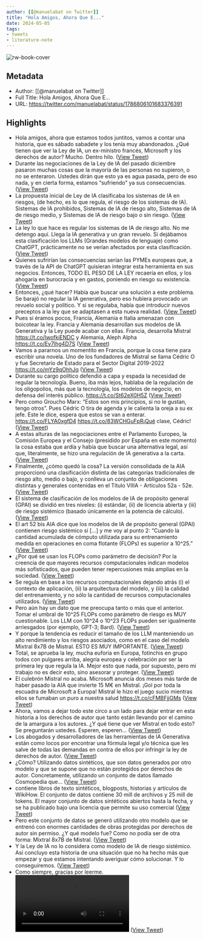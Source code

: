 ```yaml
---
author: [[@manuelabat on Twitter]]
title: "Hola Amigos, Ahora Que E..."
date: 2024-05-05
tags: 
- tweets
- literature-note
---
```

![rw-book-cover](https://pbs.twimg.com/profile_images/1761338620227551233/wn9K4E3J.jpg)

## Metadata
- Author: [[@manuelabat on Twitter]]
- Full Title: Hola Amigos, Ahora Que E...
- URL: https://twitter.com/manuelabat/status/1786806101683376391

## Highlights
- Hola amigos, ahora que estamos todos juntitos, vamos a contar una historia, que es sábado sabadete y los tenía muy abandonados. 
  ¿Qué tienen que ver la Ley de IA, un ex-ministro francés, Microsoft y los derechos de autor? Mucho. Dentro hilo. ([View Tweet](https://twitter.com/manuelabat/status/1786806101683376391))
- Durante las negociaciones de la Ley de IA del pasado diciembre pasaron muchas cosas que la mayoría de las personas no supieron, o no se enteraron. Ustedes dirán que esto ya es agua pasada, pero de eso nada, y en cierta forma, estamos “sufriendo” ya sus consecuencias. ([View Tweet](https://twitter.com/manuelabat/status/1786806305195233333))
- La propuesta inicial de Ley de IA clasificaba los sistemas de IA en riesgos, (de hecho, es lo que regula, el riesgo de los sistemas de IA). Sistemas de IA prohibidos, Sistemas de IA de riesgo alto, Sistemas de IA de riesgo medio, y Sistemas de IA de riesgo bajo o sin riesgo. ([View Tweet](https://twitter.com/manuelabat/status/1786806489241247756))
- La ley lo que hace es regular los sistemas de IA de riesgo alto. No me detengo aquí. Llega la IA generativa y un gran revuelo. Si dejábamos esta clasificación los LLMs (Grandes modelos de lenguaje) como ChatGPT, prácticamente no se verían afectados por esta clasificación. ([View Tweet](https://twitter.com/manuelabat/status/1786806866397241513))
- Quienes sufrirían las consecuencias serían las PYMEs europeas que, a través de la API de ChatGPT quisieran integrar esta herramienta en sus negocios. Entonces, TODO EL PESO DE LA LEY recaería en ellos, y los ahogaría en burocracia y en gastos, poniendo en riesgo su existencia. ([View Tweet](https://twitter.com/manuelabat/status/1786807035239043283))
- Entonces, ¿qué hacer? Había que buscar una solución a este problema. Se barajó no regular la IA generativa, pero eso hubiera provocado un revuelo social y político. Y si se regulaba, había que introducir nuevos preceptos a la ley que se adaptasen a esta nueva realidad. ([View Tweet](https://twitter.com/manuelabat/status/1786807123629797498))
- Pues si éramos pocos, Francia, Alemania e Italia amenazan con boicotear la ley. Francia y Alemania desarrollan sus modelos de IA Generativa y la Ley puede acabar con ellas. Francia, desarrolla Mistral https://t.co/lwofkiENDC y Alemania, Aleph Alpha https://t.co/Ey7lhg4D7S ([View Tweet](https://twitter.com/manuelabat/status/1786807583027712136))
- Vamos a pararnos un momentito en Francia, porque la cosa tiene para escribir una novela. Uno de los fundadores de Mistral se llama Cédric O y fue Secretario de Estado para el Sector Digital 2019-2022 https://t.co/mYz9qOhhJq ([View Tweet](https://twitter.com/manuelabat/status/1786808105428267439))
- Durante su cargo político defendió a capa y espada la necesidad de regular la tecnología. Bueno, iba más lejos, hablaba de la regulación de los oligopolios, más que la tecnología, los modelos de negocio, en defensa del interés público. https://t.co/St62eX0H5Z ([View Tweet](https://twitter.com/manuelabat/status/1786808218443800747))
- Pero como Groucho Marx: “Estos son mis principios, si no le gustan, tengo otros”. Pues Cédric O tira de agenda y le calienta la oreja a su ex jefe. Este le dice, espera que estos se van a enterar. https://t.co/FLYA0xgfD4 https://t.co/83WCHGuFpR¡Qué clase, Cédric! ([View Tweet](https://twitter.com/manuelabat/status/1786808379358286235))
- A estas alturas de las negociaciones entre el Parlamento Europeo, la Comisión Europea y el Consejo (presidido por España en este momento) la cosa estaba que ardía y había que buscar una alternativa legal, así que, literalmente, se hizo una regulación de IA generativa a la carta. ([View Tweet](https://twitter.com/manuelabat/status/1786808557913952601))
- Finalmente, ¿cómo quedó la cosa? La versión consolidada de la AIA proporcionó una clasificación distinta de las categorías tradicionales de riesgo alto, medio o bajo, y conlleva un conjunto de obligaciones distintas y generales contenidas en el Título VIIIA - Artículos 52a - 52e. ([View Tweet](https://twitter.com/manuelabat/status/1786808677724246202))
- El sistema de clasificación de los modelos de IA de propósito general (GPAI) se dividió en tres niveles: (i) estándar, (ii) de licencia abierta y (iii) de riesgo sistémico (basado únicamente en la potencia de cálculo). ([View Tweet](https://twitter.com/manuelabat/status/1786808983652532649))
- El art 52 bis AIA dice que los modelos de IA de propósito general (GPAI) contienen riesgo sistémico si [...] y me voy al punto 2: “Cuando la cantidad acumulada de cómputo utilizada para su entrenamiento medida en operaciones en coma flotante (FLOPs) es superior a 10^25.” ([View Tweet](https://twitter.com/manuelabat/status/1786809080411034015))
- ¿Por qué se usan los FLOPs como parámetro de decisión? Por la creencia de que mayores recursos computacionales indican modelos más sofisticados, que pueden tener repercusiones más amplias en la sociedad. ([View Tweet](https://twitter.com/manuelabat/status/1786809192654770329))
- Se regula en base a los recursos computacionales dejando atrás (i) el contexto de aplicación, (ii) la arquitectura del modelo, y (iii) la calidad del entrenamiento, y no sólo la cantidad de recursos computacionales utilizados. ([View Tweet](https://twitter.com/manuelabat/status/1786809462445023639))
- Pero aún hay un dato que me preocupa tanto o más que el anterior. Tomar el umbral de 10^25 FLOPs como parámetro de riesgo es MUY cuestionable. Los LLM con 10^24 o 10^23 FLOPs pueden ser igualmente arriesgados (por ejemplo, GPT-3; Bard). ([View Tweet](https://twitter.com/manuelabat/status/1786809533978788322))
- Y porque la tendencia es reducir el tamaño de los LLM manteniendo un alto rendimiento y los riesgos asociados, como en el caso del modelo Mixtral 8x7B de Mistral. ESTO ES MUY IMPORTANTE. ([View Tweet](https://twitter.com/manuelabat/status/1786809661070475566))
- Total, se aprueba la ley, mucha euforia en Europa, fotinchis en grupo todos con pulgares arriba, alegría europea y celebración por ser la primera ley que regula la IA. Mejor esto que nada, por supuesto, pero mi trabajo no es decir esto, sino asesorar y proteger. ([View Tweet](https://twitter.com/manuelabat/status/1786809843728228434))
- El culebrón Mistral no acaba. Microsoft anuncia dos meses más tarde de haber pasado la AIA que invierte 15 M€ en Mistral. ¡Gol por toda la escuadra de Microsoft a Europa! Mistral le hizo el juego sucio mientras ellos se fumaban un puro a nuestra salud https://t.co/cFMBFjjGMs ([View Tweet](https://twitter.com/manuelabat/status/1786809999856898053))
- Ahora, vamos a dejar todo este circo a un lado para dejar entrar en esta historia a los derechos de autor que tanto están llevando por el camino de la amargura a los autores. ¿Y qué tiene que ver Mistral en todo esto? Se preguntarán ustedes. Esperen, esperen… ([View Tweet](https://twitter.com/manuelabat/status/1786810128936607832))
- Los abogados y desarrolladores de las herramientas de IA Generativa están como locos por encontrar una fórmula legal y/o técnica que les salve de todas las demandas en contra de ellos por infringir la ley de derechos de autor. ([View Tweet](https://twitter.com/manuelabat/status/1786810238630285339))
- ¿Cómo? Utilizando datos sintéticos, que son datos generados por otro modelo y que se supone que no están protegidos por derechos de autor. Concretamente, utilizando un conjunto de datos llamado Cosmopedia que… ([View Tweet](https://twitter.com/manuelabat/status/1786810421472567338))
- contiene libros de texto sintéticos, blogposts, historias y artículos de WikiHow. El conjunto de datos contiene 30 mill de archivos y 25 mill de tokens. El mayor conjunto de datos sintéticos abiertos hasta la fecha, y se ha publicado bajo una licencia que permite su uso comercial ([View Tweet](https://twitter.com/manuelabat/status/1786810540272111855))
- Pero este conjunto de datos se generó utilizando otro modelo que se entrenó con enormes cantidades de obras protegidas por derechos de autor sin permiso. ¿Y qué modelo fue? Como no podía ser de otra forma: Mixtral 8x7B de Mistral. ([View Tweet](https://twitter.com/manuelabat/status/1786810684119879916))
- Y la Ley de IA no lo considera como modelo de IA de riesgo sistémico. Así concluyo esta historia de una situación que no ha hecho más que empezar y que estamos intentando averiguar cómo solucionar. Y lo conseguiremos. ([View Tweet](https://twitter.com/manuelabat/status/1786810886683803989))
- Como siempre, gracias por leerme. <video controls><source src="https://video.twimg.com/tweet_video/GMwHP5rWQAICQn0.mp4" type="video/mp4">Your browser does not support the video tag.</video> ([View Tweet](https://twitter.com/manuelabat/status/1786811130133819649))
